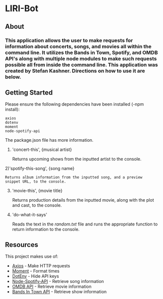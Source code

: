 # LIRI-Bot

## About
### This application allows the user to make requests for information about concerts, songs, and movies all within the command line. It utilizes the Bands in Town, Spotify, and OMDB API's along with multiple node modules to make such requests possible all from inside the command line. This application was created by Stefan Kashner. Directions on how to use it are below.

## Getting Started 
Please ensure the following dependencies have been installed (-npm install):

    axios
    dotenv 
    moment 
    node-spotify-api

The package.json file has more information. 

1) 'concert-this', {musical artist}

    Returns upcoming shows from the inputted artist to the console.

2)'spotify-this-song', {song name}

    Returns album information from the inputted song, and a preview snippet URL, to the console.

3) 'movie-this', {movie title}

    Returns production details from the inputted movie, along with the plot and cast, to the console.

4) 'do-what-it-says'

    Reads the text in the <em>random.txt</em> file and runs the appropriate function to return information to the console.


## Resources
This project makes use of:
* [Axios](https://www.npmjs.com/package/axios) - Make HTTP requests
* [Moment](https://www.npmjs.com/package/moment) - Format times
* [DotEnv](https://www.npmjs.com/package/dotenv) - Hide API keys
* [Node-Spotify-API](https://www.npmjs.com/package/node-spotify-api) - Retrieve song information 
* [OMDB API](http://www.omdbapi.com) - Retrieve movie information
* [Bands In Town API](http://www.artists.bandsintown.com/bandsintown-api) - Retrieve show information
